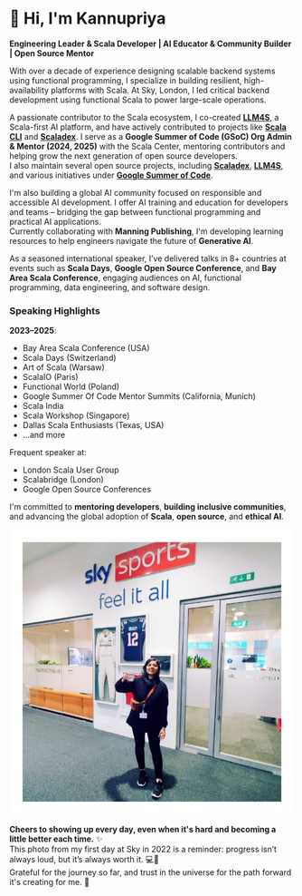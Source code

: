 # 👋 Hi, I'm Kannupriya 

**Engineering Leader & Scala Developer | AI Educator & Community Builder | Open Source Mentor**

With over a decade of experience designing scalable backend systems using functional programming, I specialize in building resilient, high-availability platforms with Scala. At Sky, London, I led critical backend development using functional Scala to power large-scale operations.

A passionate contributor to the Scala ecosystem, I co-created **[LLM4S](https://github.com/llm4s/llm4s)**, a Scala-first AI platform, and have actively contributed to projects like **[Scala CLI](https://github.com/VirtusLab/scala-cli)** and **[Scaladex](https://github.com/scalacenter/scaladex)**. I serve as a **Google Summer of Code (GSoC) Org Admin & Mentor (2024, 2025)** with the Scala Center, mentoring contributors and helping grow the next generation of open source developers.  
I also maintain several open source projects, including **[Scaladex](https://github.com/scalacenter/scaladex)**, **[LLM4S](https://github.com/llm4s/llm4s)**, and various initiatives under **[Google Summer of Code](https://github.com/scalacenter/GoogleSummerOfCode?tab=readme-ov-file)**.

I'm also building a global AI community focused on responsible and accessible AI development. I offer AI training and education for developers and teams – bridging the gap between functional programming and practical AI applications.  
Currently collaborating with **Manning Publishing**, I'm developing learning resources to help engineers navigate the future of **Generative AI**.

As a seasoned international speaker, I’ve delivered talks in 8+ countries at events such as **Scala Days**, **Google Open Source Conference**, and **Bay Area Scala Conference**, engaging audiences on AI, functional programming, data engineering, and software design.

### Speaking Highlights

**2023–2025**: 
- Bay Area Scala Conference (USA)
- Scala Days (Switzerland)  
- Art of Scala (Warsaw)  
- ScalaIO (Paris)  
- Functional World (Poland)  
- Google Summer Of Code Mentor Summits (California, Munich)  
- Scala India  
- Scala Workshop (Singapore)
- Dallas Scala Enthusiasts (Texas, USA)
- ...and more

Frequent speaker at:  
- London Scala User Group  
- Scalabridge (London)
- Google Open Source Conferences

I'm committed to **mentoring developers**, **building inclusive communities**, and advancing the global adoption of **Scala**, **open source**, and **ethical AI**.


<p align="center">
  <img src="./sky_sports_hq_new_job_started.jpeg" alt="First day at Sky Sports HQ" />
</p>

**Cheers to showing up every day, even when it's hard and becoming a little better each time.** ✨  
This photo from my first day at Sky in 2022 is a reminder: progress isn’t always loud, but it’s always worth it. 💻🎾  
Grateful for the journey so far, and trust in the universe for the path forward it's creating for me. 💫  





















